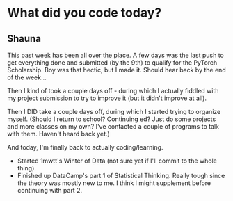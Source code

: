 # What did you code today?

## Shauna ##

This past week has been all over the place. A few days was the last push to get everything done and submitted (by the 9th) to qualify for the PyTorch Scholarship. Boy was that hectic, but I made it. Should hear back by the end of the week...

Then I kind of took a couple days off - during which I actually fiddled with my project submission to try to improve it (but it didn't improve at all).

Then I DID take a couple days off, during which I started trying to organize myself. (Should I return to school? Continuing ed? Just do some projects and more classes on my own? I've contacted a couple of programs to talk with them. Haven't heard back yet.)

And today, I'm finally back to actually coding/learning. 
- Started 1mwtt's Winter of Data (not sure yet if I'll commit to the whole thing). 
- Finished up DataCamp's part 1 of Statistical Thinking. Really tough since the theory was mostly new to me. I think I might supplement before continuing with part 2.